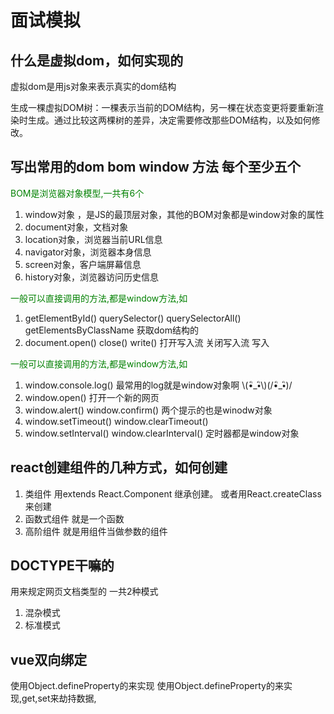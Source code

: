 # 面试模拟
## 什么是虚拟dom，如何实现的
虚拟dom是用js对象来表示真实的dom结构

生成一棵虚拟DOM树：一棵表示当前的DOM结构，另一棵在状态变更将要重新渲染时生成。通过比较这两棵树的差异，决定需要修改那些DOM结构，以及如何修改。

## 写出常用的dom bom window 方法 每个至少五个
<span style="color:green;">BOM是浏览器对象模型,一共有6个</span>
1. window对象 ，是JS的最顶层对象，其他的BOM对象都是window对象的属性
2. document对象，文档对象
3. location对象，浏览器当前URL信息
4. navigator对象，浏览器本身信息
5. screen对象，客户端屏幕信息
6. history对象，浏览器访问历史信息

<span style="color:green;">一般可以直接调用的方法,都是window方法,如</span>
1. getElementById() querySelector() querySelectorAll() getElementsByClassName 获取dom结构的
1. document.open() close() write()  打开写入流 关闭写入流 写入 

<span style="color:green;">一般可以直接调用的方法,都是window方法,如</span>
1. window.console.log() 最常用的log就是window对象啊 \\(•ิ_•ิ\\)(/•ิ_•ิ)/
2. window.open() 打开一个新的网页 
3. window.alert() window.confirm() 两个提示的也是winodw对象
4. window.setTimeout() window.clearTimeout()  
5. window.setInterval() window.clearInterval() 定时器都是window对象  

## react创建组件的几种方式，如何创建
1. 类组件 用extends React.Component 继承创建。 或者用React.createClass来创建
2. 函数式组件 就是一个函数 
2. 高阶组件 就是用组件当做参数的组件

## DOCTYPE干嘛的
用来规定网页文档类型的 一共2种模式
1. 混杂模式
2. 标准模式 

## vue双向绑定
使用Object.defineProperty的来实现
使用Object.defineProperty的来实现,get,set来劫持数据,



    










